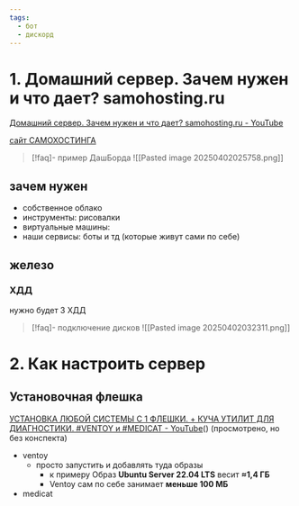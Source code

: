 ```yaml
---
tags:
  - бот
  - дискорд
---
```

# 1. Домашний сервер. Зачем нужен и что дает? samohosting.ru
[Домашний сервер. Зачем нужен и что дает? samohosting.ru - YouTube](https://youtu.be/egjHd1a0WgA)

[сайт САМОХОСТИНГА](https://start.samohosting.ru/)

> [!faq]- пример ДашБорда
>  ![[Pasted image 20250402025758.png]]


## зачем нужен
- собственное облако
- инструменты: рисовалки 
- виртуальные машины: 
- наши сервисы: боты и тд (которые живут сами по себе)

## железо
### ХДД
нужно будет 3 ХДД
> [!faq]- подключение дисков
>  ![[Pasted image 20250402032311.png]]

# 2. Как настроить сервер
## Установочная флешка
[УСТАНОВКА ЛЮБОЙ СИСТЕМЫ С 1 ФЛЕШКИ. + КУЧА УТИЛИТ ДЛЯ ДИАГНОСТИКИ. #VENTOY и #MEDICAT - YouTube](https://youtu.be/DV9hnFAowTs)()
(просмотрено, но без конспекта)
- ventoy
	- просто запустить и добавлять туда образы
		- к примеру Образ **Ubuntu Server 22.04 LTS** весит **≈1,4 ГБ**
		- Ventoy сам по себе занимает **меньше 100 МБ**
- medicat

